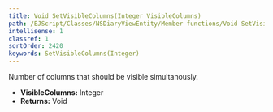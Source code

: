```yaml
---
title: Void SetVisibleColumns(Integer VisibleColumns)
path: /EJScript/Classes/NSDiaryViewEntity/Member functions/Void SetVisibleColumns(Integer p_0)
intellisense: 1
classref: 1
sortOrder: 2420
keywords: SetVisibleColumns(Integer)
---
```



Number of columns that should be visible simultanously.



* **VisibleColumns:** Integer
* **Returns:** Void


